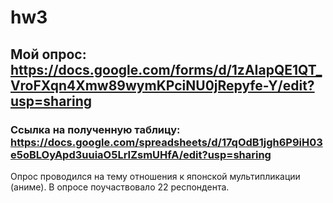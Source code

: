 # hw3
## Мой опрос: https://docs.google.com/forms/d/1zAIapQE1QT_VroFXqn4Xmw89wymKPciNU0jRepyfe-Y/edit?usp=sharing
### Ссылка на полученную таблицу: https://docs.google.com/spreadsheets/d/17qOdB1jgh6P9iH03e5oBLOyApd3uuiaO5LrIZsmUHfA/edit?usp=sharing
Опрос проводился на тему отношения к японской мультипликации (аниме). В опросе поучаствовало 22 респондента.
